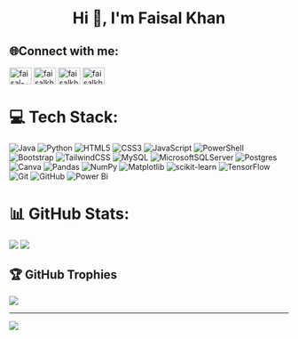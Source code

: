 <h1 align="center">Hi 👋, I'm Faisal Khan</h1>

<!--<p align="left"> <img src="https://komarev.com/ghpvc/?username=faisal-khann&label=Profile%20views&color=0e75b6&style=flat" alt="faisal-khann" /> </p>-->

<!--<p align="left"> <a href="https://github.com/ryo-ma/github-profile-trophy"><img src="https://github-profile-trophy.vercel.app/?username=faisal-khann" alt="faisal-khann" /></a> </p> -->

## 🌐Connect with me:
<p align="left">
<a href="https://linkedin.com/in/faisal-khan-332b882bb" target="blank"><img align="center" src="https://raw.githubusercontent.com/rahuldkjain/github-profile-readme-generator/master/src/images/icons/Social/linked-in-alt.svg" alt="faisal-khan-332b882bb" height="30" width="40" /></a>
<a href="https://instagram.com/faisalkhan_23_" target="blank"><img align="center" src="https://raw.githubusercontent.com/rahuldkjain/github-profile-readme-generator/master/src/images/icons/Social/instagram.svg" alt="faisalkhan_23_" height="30" width="40" /></a>
<a href="https://www.hackerrank.com/faisalkhanfaisa1" target="blank"><img align="center" src="https://raw.githubusercontent.com/rahuldkjain/github-profile-readme-generator/master/src/images/icons/Social/hackerrank.svg" alt="faisalkhanfaisa1" height="30" width="40" /></a>
<a href="https://www.leetcode.com/faisalkhan23" target="blank"><img align="center" src="https://raw.githubusercontent.com/rahuldkjain/github-profile-readme-generator/master/src/images/icons/Social/leet-code.svg" alt="faisalkhan23" height="30" width="40" /></a>
</p>

<!--## 🌐 Socials:
[![Instagram](https://img.shields.io/badge/Instagram-%23E4405F.svg?logo=Instagram&logoColor=white)](https://instagram.com/faisalkhan_23_) [![LinkedIn](https://img.shields.io/badge/LinkedIn-%230077B5.svg?logo=linkedin&logoColor=white)](https://linkedin.com/in/faisal-khan-332b882bb) -->

# 💻 Tech Stack:
![Java](https://img.shields.io/badge/java-%23ED8B00.svg?style=for-the-badge&logo=openjdk&logoColor=white) ![Python](https://img.shields.io/badge/python-3670A0?style=for-the-badge&logo=python&logoColor=ffdd54) ![HTML5](https://img.shields.io/badge/html5-%23E34F26.svg?style=for-the-badge&logo=html5&logoColor=white) ![CSS3](https://img.shields.io/badge/css3-%231572B6.svg?style=for-the-badge&logo=css3&logoColor=white) ![JavaScript](https://img.shields.io/badge/javascript-%23323330.svg?style=for-the-badge&logo=javascript&logoColor=%23F7DF1E) ![PowerShell](https://img.shields.io/badge/PowerShell-%235391FE.svg?style=for-the-badge&logo=powershell&logoColor=white) ![Bootstrap](https://img.shields.io/badge/bootstrap-%238511FA.svg?style=for-the-badge&logo=bootstrap&logoColor=white) ![TailwindCSS](https://img.shields.io/badge/tailwindcss-%2338B2AC.svg?style=for-the-badge&logo=tailwind-css&logoColor=white) ![MySQL](https://img.shields.io/badge/mysql-4479A1.svg?style=for-the-badge&logo=mysql&logoColor=white) ![MicrosoftSQLServer](https://img.shields.io/badge/Microsoft%20SQL%20Server-CC2927?style=for-the-badge&logo=microsoft%20sql%20server&logoColor=white) ![Postgres](https://img.shields.io/badge/postgres-%23316192.svg?style=for-the-badge&logo=postgresql&logoColor=white) ![Canva](https://img.shields.io/badge/Canva-%2300C4CC.svg?style=for-the-badge&logo=Canva&logoColor=white) ![Pandas](https://img.shields.io/badge/pandas-%23150458.svg?style=for-the-badge&logo=pandas&logoColor=white) ![NumPy](https://img.shields.io/badge/numpy-%23013243.svg?style=for-the-badge&logo=numpy&logoColor=white) ![Matplotlib](https://img.shields.io/badge/Matplotlib-%23ffffff.svg?style=for-the-badge&logo=Matplotlib&logoColor=black) ![scikit-learn](https://img.shields.io/badge/scikit--learn-%23F7931E.svg?style=for-the-badge&logo=scikit-learn&logoColor=white) ![TensorFlow](https://img.shields.io/badge/TensorFlow-%23FF6F00.svg?style=for-the-badge&logo=TensorFlow&logoColor=white) ![Git](https://img.shields.io/badge/git-%23F05033.svg?style=for-the-badge&logo=git&logoColor=white) ![GitHub](https://img.shields.io/badge/github-%23121011.svg?style=for-the-badge&logo=github&logoColor=white) ![Power Bi](https://img.shields.io/badge/power_bi-F2C811?style=for-the-badge&logo=powerbi&logoColor=black)
# 📊 GitHub Stats:
![](https://github-readme-stats.vercel.app/api/top-langs/?username=Faisal-khann&theme=default&hide_border=false&include_all_commits=true&count_private=true&layout=compact)  ![](https://github-readme-stats.vercel.app/api?username=Faisal-khann&theme=default&hide_border=false&include_all_commits=true&count_private=true)
<!--![](https://github-readme-streak-stats.herokuapp.com/?user=Faisal-khann&theme=default&hide_border=false)<br/>-->

## 🏆 GitHub Trophies
![](https://github-profile-trophy.vercel.app/?username=Faisal-khann&theme=radical&no-frame=false&no-bg=true&margin-w=4)

---
[![](https://visitcount.itsvg.in/api?id=Faisal-khann&icon=0&color=0)](https://visitcount.itsvg.in)

<!-- Proudly created with GPRM ( https://gprm.itsvg.in ) -->

